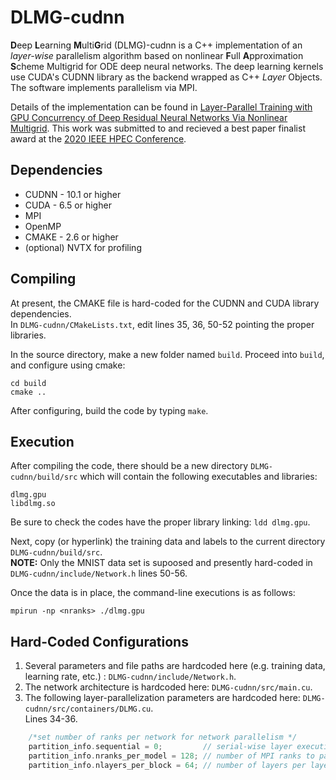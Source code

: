 # DLMG-cudnn
**D**eep **L**earning **M**ulti**G**rid (DLMG)-cudnn is a C++ implementation of an *layer-wise* parallelism algorithm based on nonlinear **F**ull **A**pproximation **S**cheme Multigrid for ODE deep neural networks. The deep learning kernels use CUDA's CUDNN library as the backend wrapped as C++ *Layer* Objects. The software implements parallelism via MPI.  

Details of the implementation can be found in [Layer-Parallel Training with GPU Concurrency of Deep Residual Neural Networks Via Nonlinear Multigrid](https://arxiv.org/abs/2007.07336). This work was submitted to and recieved a best paper finalist award at the [2020 IEEE HPEC Conference](http://www.ieee-hpec.org/).

## Dependencies
- CUDNN - 10.1 or higher
- CUDA - 6.5 or higher
- MPI
- OpenMP
- CMAKE - 2.6 or higher
- (optional) NVTX for profiling

## Compiling
At present, the CMAKE file is hard-coded for the CUDNN and CUDA library dependencies.  
In `DLMG-cudnn/CMakeLists.txt`, edit lines 35, 36, 50-52 pointing the proper libraries.

In the source directory, make a new folder named `build`. Proceed into `build`, and configure using cmake:
```
cd build
cmake ..
```
After configuring, build the code by typing `make`.

## Execution
After compiling the code, there should be a new directory `DLMG-cudnn/build/src` which will contain the following executables and libraries: 
```
dlmg.gpu
libdlmg.so
```
Be sure to check the codes have the proper library linking: `ldd dlmg.gpu`.

Next, copy (or hyperlink) the training data and labels to the current directory `DLMG-cudnn/build/src`.  
**NOTE:** Only the MNIST data set is supoosed and presently hard-coded in `DLMG-cudnn/include/Network.h` lines 50-56. 

Once the data is in place, the command-line executions is as follows:  
```
mpirun -np <nranks> ./dlmg.gpu
```

## Hard-Coded Configurations
1. Several parameters and file paths are hardcoded here (e.g. training data, learning rate, etc.) : `DLMG-cudnn/include/Network.h`.  
2. The network architecture is hardcoded here: `DLMG-cudnn/src/main.cu`.  
3. The following layer-parallelization parameters are hardcoded here: `DLMG-cudnn/src/containers/DLMG.cu`.  
Lines 34-36.
```C++
    /*set number of ranks per network for network parallelism */
    partition_info.sequential = 0;         // serial-wise layer execution
    partition_info.nranks_per_model = 128; // number of MPI ranks to partition the network layers
    partition_info.nlayers_per_block = 64; // number of layers per layer block (see paper)
```
